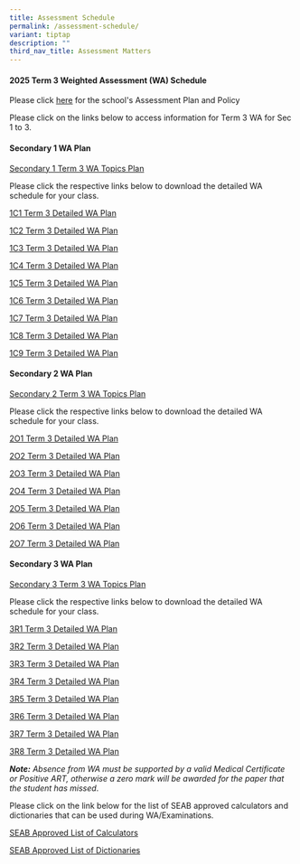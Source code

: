 ```yaml
---
title: Assessment Schedule
permalink: /assessment-schedule/
variant: tiptap
description: ""
third_nav_title: Assessment Matters
---
```

<h4>2025 Term 3 Weighted Assessment (WA) Schedule</h4>
<p>Please click <a href="https://www.bartleysec.moe.edu.sg/assessment-plan-and-policy/" rel="noopener nofollow" target="_blank">here</a> for
the school's Assessment Plan and Policy</p>
<p>Please click on the links below to access information for Term 3 WA for
Sec 1 to 3.</p>
<h4>Secondary 1 WA Plan</h4>
<p><a href="/files/S1_2025_Term_3_Weighted_Assessment__Overall_Schedule_updated.pdf" rel="noopener nofollow" target="_blank">Secondary 1 Term 3 WA Topics Plan</a>
</p>
<p>Please click the respective links below to download the detailed WA schedule
for your class.</p>
<p><a href="/files/S1_Term_3_WA_Detailed_Schedule_2025___1C1.pdf" rel="noopener nofollow" target="_blank">1C1 Term 3 Detailed WA Plan</a>
</p>
<p><a href="/files/S1_Term_3_WA_Detailed_Schedule_2025___1C2.pdf" rel="noopener nofollow" target="_blank">1C2 Term 3 Detailed WA Plan</a>
</p>
<p><a href="/files/S1_Term_3_WA_Detailed_Schedule_2025___1C3.pdf" rel="noopener nofollow" target="_blank">1C3 Term 3 Detailed WA Plan</a>
</p>
<p><a href="/files/S1_Term_3_WA_Detailed_Schedule_2025___1C4.pdf" rel="noopener nofollow" target="_blank">1C4 Term 3 Detailed WA Plan</a>
</p>
<p><a href="/files/S1_Term_3_WA_Detailed_Schedule_2025___1C5.pdf" rel="noopener nofollow" target="_blank">1C5 Term 3 Detailed WA Plan</a>
</p>
<p><a href="/files/S1_Term_3_WA_Detailed_Schedule_2025___1C6.pdf" rel="noopener nofollow" target="_blank">1C6 Term 3 Detailed WA Plan</a>
</p>
<p><a href="/files/S1_Term_3_WA_Detailed_Schedule_2025___1C7.pdf" rel="noopener nofollow" target="_blank">1C7 Term 3 Detailed WA Plan</a>
</p>
<p><a href="/files/S1_Term_3_WA_Detailed_Schedule_2025___1C8.pdf" rel="noopener nofollow" target="_blank">1C8 Term 3 Detailed WA Plan</a>
</p>
<p><a href="/files/S1_Term_3_WA_Detailed_Schedule_2025___1C9.pdf" rel="noopener nofollow" target="_blank">1C9 Term 3 Detailed WA Plan</a>
</p>
<h4>Secondary 2 WA Plan</h4>
<p><a href="/files/S2_2025_Term_3_Weighted_Assessment__Overall_Schedule_updated.pdf" rel="noopener nofollow" target="_blank">Secondary 2 Term 3 WA Topics Plan</a>
</p>
<p>Please click the respective links below to download the detailed WA schedule
for your class.</p>
<p><a href="/files/S2_Term_3_WA_Detailed_Schedule_2025___2O1.pdf" rel="noopener nofollow" target="_blank">2O1 Term 3 Detailed WA Plan</a>
</p>
<p><a href="/files/S2_Term_3_WA_Detailed_Schedule_2025___2O2.pdf" rel="noopener nofollow" target="_blank">2O2 Term 3 Detailed WA Plan</a>
</p>
<p><a href="/files/S2_Term_3_WA_Detailed_Schedule_2025___2O3.pdf" rel="noopener nofollow" target="_blank">2O3 Term 3 Detailed WA Plan</a>
</p>
<p><a href="/files/S2_Term_3_WA_Detailed_Schedule_2025___2O4.pdf" rel="noopener nofollow" target="_blank">2O4 Term 3 Detailed WA Plan</a>
</p>
<p><a href="/files/S2_Term_3_WA_Detailed_Schedule_2025___2O5.pdf" rel="noopener nofollow" target="_blank">2O5 Term 3 Detailed WA Plan</a>
</p>
<p><a href="/files/S2_Term_3_WA_Detailed_Schedule_2025___2O6.pdf" rel="noopener nofollow" target="_blank">2O6 Term 3 Detailed WA Plan</a>
</p>
<p><a href="/files/S2_Term_3_WA_Detailed_Schedule_2025___2O7.pdf" rel="noopener nofollow" target="_blank">2O7 Term 3 Detailed WA Plan</a>
</p>
<h4>Secondary 3 WA Plan</h4>
<p><a href="/files/S3_2025_Term_3_Weighted_Assessment__Overall_Schedule_updated.pdf" rel="noopener nofollow" target="_blank">Secondary 3 Term 3 WA Topics Plan</a>
</p>
<p>Please click the respective links below to download the detailed WA schedule
for your class.</p>
<p><a href="/files/S3_Term_3_WA_Detailed_Schedule_2025___3R1.pdf" rel="noopener nofollow" target="_blank">3R1 Term 3 Detailed WA Plan</a>
</p>
<p><a href="/files/S3_Term_3_WA_Detailed_Schedule_2025___3R2.pdf" rel="noopener nofollow" target="_blank">3R2 Term 3 Detailed WA Plan</a>
</p>
<p><a href="/files/S3_Term_3_WA_Detailed_Schedule_2025___3R3.pdf" rel="noopener nofollow" target="_blank">3R3 Term 3 Detailed WA Plan</a>
</p>
<p><a href="/files/S3_Term_3_WA_Detailed_Schedule_2025___3R4.pdf" rel="noopener nofollow" target="_blank">3R4 Term 3 Detailed WA Plan</a>
</p>
<p><a href="/files/S3_Term_3_WA_Detailed_Schedule_2025___3R5.pdf" rel="noopener nofollow" target="_blank">3R5 Term 3 Detailed WA Plan</a>
</p>
<p><a href="/files/S3_Term_3_WA_Detailed_Schedule_2025___3R6.pdf" rel="noopener nofollow" target="_blank">3R6 Term 3 Detailed WA Plan</a>
</p>
<p><a href="/files/S3_Term_3_WA_Detailed_Schedule_2025___3R7.pdf" rel="noopener nofollow" target="_blank">3R7 Term 3 Detailed WA Plan</a>
</p>
<p><a href="/files/S3_Term_3_WA_Detailed_Schedule_2025___3R8.pdf" rel="noopener nofollow" target="_blank">3R8 Term 3 Detailed WA Plan</a>
</p>
<p><strong><em>Note:</em></strong><em> Absence from WA must be supported by a valid Medical Certificate or Positive ART, otherwise a zero mark will be awarded for the paper that the student has missed</em>.</p>
<p>Please click on the link below for the list of SEAB approved calculators
and dictionaries that can be used during WA/Examinations.</p>
<p><a href="https://file.go.gov.sg/seab-approvedcalculators.pdf" rel="noopener nofollow" target="_blank">SEAB Approved List of Calculators</a>
</p>
<p><a href="https://file.go.gov.sg/seab-approveddictionaries.pdf" rel="noopener nofollow" target="_blank">SEAB Approved List of Dictionaries</a>
</p>
<p></p>
<p></p>
<p></p>
<p></p>
